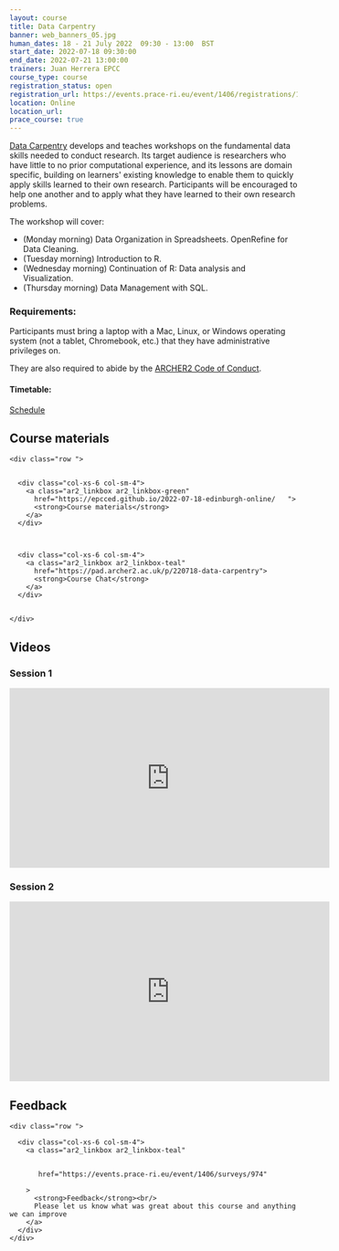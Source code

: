 ```yaml
---
layout: course
title: Data Carpentry
banner: web_banners_05.jpg 
human_dates: 18 - 21 July 2022  09:30 - 13:00  BST
start_date: 2022-07-18 09:30:00
end_date: 2022-07-21 13:00:00
trainers: Juan Herrera EPCC
course_type: course
registration_status: open
registration_url: https://events.prace-ri.eu/event/1406/registrations/1046/
location: Online
location_url:
prace_course: true
---
```


[Data Carpentry](https://datacarpentry.org/) develops and teaches workshops on the fundamental data skills needed to conduct research. Its target audience is researchers who have little to no prior computational experience, and its lessons are domain specific, building on learners' existing knowledge to enable them to quickly apply skills learned to their own research. Participants will be encouraged to help one another and to apply what they have learned to their own research problems.

The workshop will cover:

- (Monday morning) Data Organization in Spreadsheets. OpenRefine for Data Cleaning.
- (Tuesday morning) Introduction to R.
- (Wednesday morning) Continuation of R: Data analysis and Visualization.
- (Thursday morning) Data Management with SQL.



### Requirements:

Participants must bring a laptop with a Mac, Linux, or Windows operating system (not a tablet, Chromebook, etc.) that they have administrative privileges on.

They are also required to abide by the [ARCHER2  Code of Conduct](../../../about/policies/code-of-conduct.html). 


#### Timetable:

[Schedule](https://epcced.github.io/2022-07-18-edinburgh-online/#schedule)

<section id="service">

 

<h2><a name="materials">Course materials</a></h2>



    <div class="row ">	

 		
      <div class="col-xs-6 col-sm-4">
        <a class="ar2_linkbox ar2_linkbox-green" 
          href="https://epcced.github.io/2022-07-18-edinburgh-online/   ">
          <strong>Course materials</strong>         
        </a>
      </div>


 
      <div class="col-xs-6 col-sm-4">
        <a class="ar2_linkbox ar2_linkbox-teal" 
          href="https://pad.archer2.ac.uk/p/220718-data-carpentry">
          <strong>Course Chat</strong>       
        </a>
      </div>
		

 	</div>
		
		
			


		
<h2><a name="videos">Videos</a></h2>



<h3>Session 1</h3>

<div>
	<iframe title="Video" width="560" height="315" src="https://www.youtube.com/embed/bU3qnJN8BP0" frameborder="0" allow="accelerometer; autoplay; encrypted-media; gyroscope; picture-in-picture" allowfullscreen></iframe>
</div>



<h3>Session 2</h3>

<div>
	<iframe title="Video" width="560" height="315" src="https://www.youtube.com/embed/ywg6CXCG4sA" frameborder="0" allow="accelerometer; autoplay; encrypted-media; gyroscope; picture-in-picture" allowfullscreen></iframe>
</div>

<!--

<h3>Session 3</h3>

<div>
	<iframe title="Video" width="560" height="315" src="https://www.youtube.com/embed/xxxxxxxxxxx" frameborder="0" allow="accelerometer; autoplay; encrypted-media; gyroscope; picture-in-picture" allowfullscreen></iframe>
</div>




<h3>Session 4</h3>

<div>
	<iframe title="Video" width="560" height="315" src="https://www.youtube.com/embed/xxxxxxxxxxx" frameborder="0" allow="accelerometer; autoplay; encrypted-media; gyroscope; picture-in-picture" allowfullscreen></iframe>
</div>

 -->






<h2><a name="feedback">Feedback</a></h2>


    <div class="row ">	

      <div class="col-xs-6 col-sm-4">
        <a class="ar2_linkbox ar2_linkbox-teal" 


		   href="https://events.prace-ri.eu/event/1406/surveys/974"

		>
          <strong>Feedback</strong><br/>
          Please let us know what was great about this course and anything we can improve
        </a>
      </div>
    </div>
		
		

 
</section>


